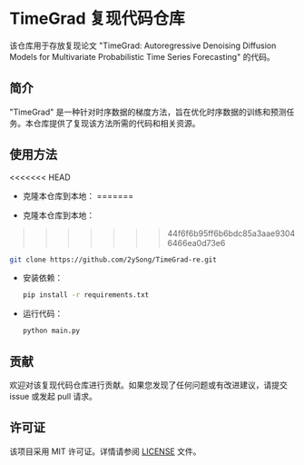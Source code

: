 # TimeGrad 复现代码仓库

该仓库用于存放复现论文 "TimeGrad: Autoregressive Denoising Diffusion Models for Multivariate Probabilistic Time Series Forecasting" 的代码。

## 简介

"TimeGrad" 是一种针对时序数据的梯度方法，旨在优化时序数据的训练和预测任务。本仓库提供了复现该方法所需的代码和相关资源。

## 使用方法

<<<<<<< HEAD
* 克隆本仓库到本地：
=======
- 克隆本仓库到本地：
>>>>>>> 44f6f6b95ff6b6bdc85a3aae93046466ea0d73e6

  ```bash
  git clone https://github.com/2ySong/TimeGrad-re.git
  ```
* 安装依赖：

  ```bash
  pip install -r requirements.txt
  ```
* 运行代码：

  ```bash
  python main.py
  ```

## 贡献

欢迎对该复现代码仓库进行贡献。如果您发现了任何问题或有改进建议，请提交 issue 或发起 pull 请求。

## 许可证

该项目采用 MIT 许可证。详情请参阅 [LICENSE](LICENSE) 文件。
